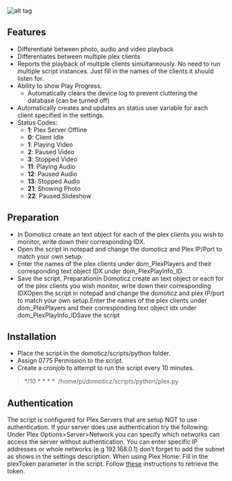 ![alt tag](http://i66.tinypic.com/2qs5gs2.jpg)

Features
------------

- Differentiate between photo, audio and video playback
- Differentiates between multiple plex clients
- Reports the playback of multiple clients simultaneously. No need to run multiple script instances. Just fill in the names of the clients it should listen for.
- Ability to show Play Progress.
  - Automatically clears the device log to prevent cluttering the database (can be turned off)
- Automatically creates and updates an status user variable for each client specified in the settings. 
- Status Codes:
  - **1**: Plex Server Offline
  - **0**: Client Idle
  - **1**: Playing Video
  - **2**: Paused Video
  - **3**: Stopped Video
  - **11**: Playing Audio
  - **12**: Paused Audio
  - **13**: Stopped Audio
  - **21**: Showing Photo
  - **22**: Paused Slideshow

Preparation
------------
- In Domoticz create an text object for each of the plex clients you wish to monitor, write down their corresponding IDX.
- Open the script in notepad and change the domoticz and Plex IP/Port to match your own setup.
- Enter the names of the plex clients under dom_PlexPlayers and their corresponding text object IDX under dom_PlexPlayInfo_ID.
- Save the script.
PreparationIn Domoticz create an text object or each for of the plex clients you wish monitor, write down their corresponding IDXOpen the script in notepad and change the domoticz and plex IP/port to match your own setup.Enter the names of the plex clients under dom_PlexPlayers and their corresponding text object idx under dom_PlexPlayInfo_IDSave the script

Installation
-------------
- Place the script in the domoticz/scripts/python folder.
- Assign 0775 Permission to the script.
- Create a cronjob to attempt to run the script every 10 minutes.
> */10 * * * *  /home/pi/domoticz/scripts/python/plex.py


Authentication
---------------
The script is configured for Plex Servers that are setup NOT to use authentication. 
If your server does use authentication try the following: 
Under Plex Options>Server>Network you can specify which networks can access the server without authentication.
You can enter specific IP addresses or whole networks (e.g 192.168.0.1) don’t forget to add the subnet as shows in the settings description.
When using Plex Home: Fill in the plexToken parameter in the script. 
Follow [these](https://support.plex.tv/hc/en-us/articles/204059436-Finding-your-account-token-X-Plex-Token) instructions to retrieve the token.
